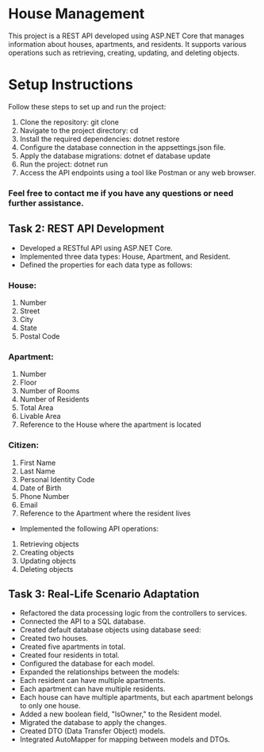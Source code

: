 # House Management 
This project is a REST API developed using ASP.NET Core that manages information about houses, apartments, and residents. It supports various operations such as retrieving, creating, updating, and deleting objects.

# Setup Instructions
Follow these steps to set up and run the project:

1. Clone the repository: git clone <repository-url>
2. Navigate to the project directory: cd <project-directory>
3. Install the required dependencies: dotnet restore
4. Configure the database connection in the appsettings.json file.
5. Apply the database migrations: dotnet ef database update
6. Run the project: dotnet run
7. Access the API endpoints using a tool like Postman or any web browser.
### Feel free to contact me if you have any questions or need further assistance.
  
## Task 2: REST API Development
- Developed a RESTful API using ASP.NET Core.
- Implemented three data types: House, Apartment, and Resident.
- Defined the properties for each data type as follows:
### House:
1. Number
2. Street
3. City
4. State
5. Postal Code
### Apartment:
1. Number
2. Floor
3. Number of Rooms
4. Number of Residents
5. Total Area
6. Livable Area
7. Reference to the House where the apartment is located
### Citizen:
1. First Name
2. Last Name
3. Personal Identity Code
4. Date of Birth
5. Phone Number
6. Email
7. Reference to the Apartment where the resident lives
- Implemented the following API operations:
1. Retrieving objects
2. Creating objects
3. Updating objects
4. Deleting objects
## Task 3: Real-Life Scenario Adaptation
- Refactored the data processing logic from the controllers to services.
- Connected the API to a SQL database.
- Created default database objects using database seed:
- Created two houses.
- Created five apartments in total.
- Created four residents in total.
- Configured the database for each model.
- Expanded the relationships between the models:
- Each resident can have multiple apartments.
- Each apartment can have multiple residents.
- Each house can have multiple apartments, but each apartment belongs to only one house.
- Added a new boolean field, "IsOwner," to the Resident model.
- Migrated the database to apply the changes.
- Created DTO (Data Transfer Object) models.
- Integrated AutoMapper for mapping between models and DTOs.
